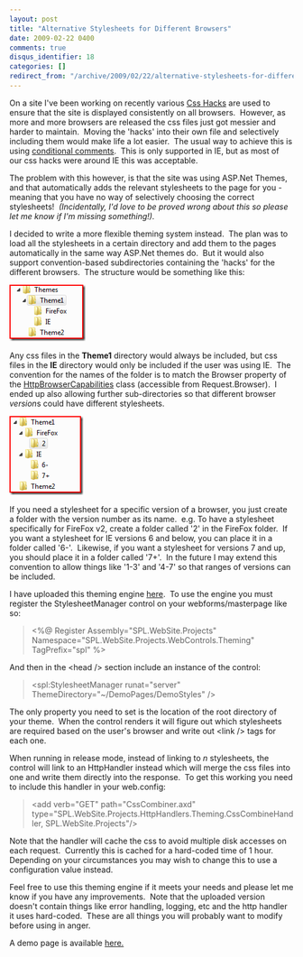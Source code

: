 ```yaml
---
layout: post
title: "Alternative Stylesheets for Different Browsers"
date: 2009-02-22 0400
comments: true
disqus_identifier: 18
categories: []
redirect_from: "/archive/2009/02/22/alternative-stylesheets-for-different-browsers.aspx/"
---
```

On a site I've been working on recently various [Css
Hacks](http://www.webcredible.co.uk/user-friendly-resources/css/hacks-browser-detection.shtml)
are used to ensure that the site is displayed consistently on all
browsers.  However, as more and more browsers are released the css files
just got messier and harder to maintain.  Moving the 'hacks' into their
own file and selectively including them would make life a lot easier. 
The usual way to achieve this is using [conditional
comments](http://www.quirksmode.org/css/condcom.html).  This is only
supported in IE, but as most of our css hacks were around IE this was
acceptable.

The problem with this however, is that the site was using ASP.Net
Themes, and that automatically adds the relevant stylesheets to the page
for you - meaning that you have no way of selectively choosing the
correct stylesheets!  *(Incidentally, I'd love to be proved wrong about
this so please let me know if I'm missing something!).*

I decided to write a more flexible theming system instead.  The plan was
to load all the stylesheets in a certain directory and add them to the
pages automatically in the same way ASP.Net themes do.  But it would
also support convention-based subdirectories containing the 'hacks' for
the different browsers.  The structure would be something like this:

[![image](/images/LiveWriterUploaded/AlternativeStylesheetsforDifferentBrowse_11DBF/image_thumb.png)](/images/LiveWriterUploaded/AlternativeStylesheetsforDifferentBrowse_11DBF/image.png)

Any css files in the **Theme1** directory would always be included, but
css files in the **IE** directory would only be included if the user was
using IE.  The convention for the names of the folder is to match the
Browser property of the
[HttpBrowserCapabilities](http://msdn.microsoft.com/en-us/library/system.web.httpbrowsercapabilities_members.aspx)
class (accessible from Request.Browser).  I ended up also allowing
further sub-directories so that different browser *version*s could have
different stylesheets.


[![image](/images/LiveWriterUploaded/AlternativeStylesheetsforDifferentBrowse_11DBF/image_thumb_3.png)](/images/LiveWriterUploaded/AlternativeStylesheetsforDifferentBrowse_11DBF/image_3.png)

If you need a stylesheet for a specific version of a browser, you just
create a folder with the version number as its name.  e.g. To have a
stylesheet specifically for FireFox v2, create a folder called '2' in
the FireFox folder.  If you want a stylesheet for IE versions 6 and
below, you can place it in a folder called '6-'.  Likewise, if you want
a stylesheet for versions 7 and up, you should place it in a folder
called '7+'.  In the future I may extend this convention to allow things
like '1-3' and '4-7' so that ranges of versions can be included.

I have uploaded this theming engine
[here](http://simonlovely.com/ProjectDetail.aspx?id=6).  To use the
engine you must register the StylesheetManager control on your
webforms/masterpage like so:

> \<%@ Register Assembly="SPL.WebSite.Projects"
> Namespace="SPL.WebSite.Projects.WebControls.Theming" TagPrefix="spl"
> %\>

And then in the \<head /\> section include an instance of the control:

> \<spl:StylesheetManager runat="server"
> ThemeDirectory="\~/DemoPages/DemoStyles" /\>

The only property you need to set is the location of the root directory
of your theme.  When the control renders it will figure out which
stylesheets are required based on the user's browser and write out
\<link /\> tags for each one.

When running in release mode, instead of linking to *n* stylesheets, the
control will link to an HttpHandler instead which will merge the css
files into one and write them directly into the response.  To get this
working you need to include this handler in your web.config:

> \<add verb="GET" path="CssCombiner.axd"
> type="SPL.WebSite.Projects.HttpHandlers.Theming.CssCombineHandler,
> SPL.WebSite.Projects"/\>

Note that the handler will cache the css to avoid multiple disk accesses
on each request.  Currently this is cached for a hard-coded time of 1
hour.  Depending on your circumstances you may wish to change this to
use a configuration value instead.

Feel free to use this theming engine if it meets your needs and please
let me know if you have any improvements.  Note that the uploaded
version doesn't contain things like error handling, logging, etc and the
http handler it uses hard-coded.  These are all things you will probably
want to modify before using in anger.

A demo page is available
[here.](http://simonlovely.com/demopages/themingenginedemo.aspx)

